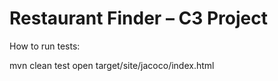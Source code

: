 # Restaurant Finder – C3 Project

How to run tests:

mvn clean test
open target/site/jacoco/index.html